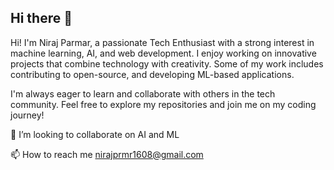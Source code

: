 ## Hi there 👋

<!--
**Niraj1608/Niraj1608** is a ✨ _special_ ✨ repository because its `README.md` (this file) appears on your GitHub profile.



Here are some ideas to get you started:

- 🔭 I’m currently working on ...
- 🌱 I’m currently learning ...
- 👯 I’m looking to collaborate on ...
- 🤔 I’m looking for help with ...
- 💬 Ask me about ...
- 📫 How to reach me: ...
- 😄 Pronouns: ...
- ⚡ Fun fact: ...
-->
Hi! I'm Niraj Parmar, a passionate Tech Enthusiast with a strong interest in machine learning, AI, and web development. I enjoy working on innovative projects that combine technology with creativity. Some of my work includes contributing to open-source, and developing ML-based applications.

I'm always eager to learn and collaborate with others in the tech community. Feel free to explore my repositories and join me on my coding journey!

👯 I’m looking to collaborate on AI and ML

📫 How to reach me nirajprmr1608@gmail.com
